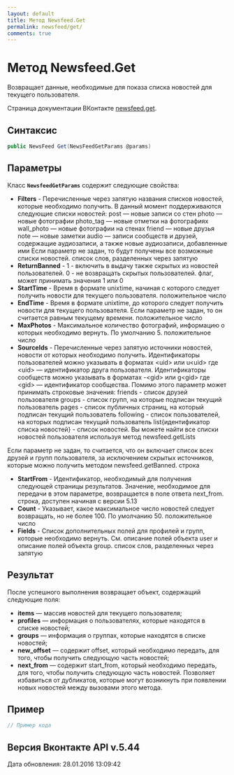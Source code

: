 ```yaml
---
layout: default
title: Метод Newsfeed.Get
permalink: newsfeed/get/
comments: true
---
```

# Метод Newsfeed.Get
Возвращает данные, необходимые для показа списка новостей для текущего пользователя.

Страница документации ВКонтакте [newsfeed.get](https://vk.com/dev/newsfeed.get).
## Синтаксис
``` csharp
public NewsFeed Get(NewsFeedGetParams @params)
```

## Параметры
Класс **`NewsfeedGetParams`** содержит следующие свойства:

+ **Filters** - Перечисленные через запятую названия списков новостей, которые необходимо получить. В данный момент поддерживаются следующие списки новостей:
post — новые записи со стен
photo — новые фотографии
photo_tag — новые отметки на фотографиях
wall_photo — новые фотографии на стенах
friend — новые друзья
note — новые заметки
audio — записи сообществ и друзей, содержащие аудиозаписи, а также новые аудиозаписи, добавленные ими
Если параметр не задан, то будут получены все возможные списки новостей. список слов, разделенных через запятую
+ **ReturnBanned** - 1 - включить в выдачу также скрытых из новостей пользователей. 0 - не возвращать скрытых пользователей. флаг, может принимать значения 1 или 0
+ **StartTime** - Время в формате unixtime, начиная с которого следует получить новости для текущего пользователя. положительное число
+ **EndTime** - Время в формате unixtime, до которого следует получить новости для текущего пользователя. Если параметр не задан, то он считается равным текущему времени. положительное число
+ **MaxPhotos** - Максимальное количество фотографий, информацию о которых необходимо вернуть. По умолчанию 5. положительное число
+ **SourceIds** - Перечисленные через запятую иcточники новостей, новости от которых необходимо получить.
Идентификаторы пользователей можно указывать в форматах
&lt;uid&gt; или u&lt;uid&gt;
где &lt;uid&gt; — идентификатор друга пользователя.
Идентификаторы сообществ можно указывать в форматах
-&lt;gid&gt; или g&lt;gid&gt;
где &lt;gid&gt; — идентификатор сообщества. 
Помимо этого параметр может принимать строковые значения: 
friends - список друзей пользователя 
groups - список групп, на которые подписан текущий пользователь 
pages - список публичных страниц, на который подписан тeкущий пользователь 
following - список пользователей, на которых подписан текущий пользователь 
list{идентификатор списка новостей} - список новостей. Вы можете найти все списки новостей пользователя используя метод newsfeed.getLists 

Если параметр не задан, то считается, что он включает список всех друзей и групп пользователя, за исключением скрытых источников, которые можно получить методом newsfeed.getBanned. строка
+ **StartFrom** - Идентификатор, необходимый для получения следующей страницы результатов. Значение, необходимое для передачи в этом параметре, возвращается в поле ответа next_from. строка, доступен начиная с версии 5.13
+ **Count** - Указывает, какое максимальное число новостей следует возвращать, но не более 100. По умолчанию 50. положительное число
+ **Fields** - Список дополнительных полей для профилей и  групп, которые необходимо вернуть. См. описание полей объекта user и описание полей объекта group. список слов, разделенных через запятую

## Результат
После успешного выполнения возвращает объект, содержащий следующие поля: 

+ **items** — массив новостей для текущего пользователя; 
+ **profiles** — информация о пользователях, которые находятся в списке новостей; 
+ **groups** — информация о группах, которые находятся в списке новостей; 
+ **new_offset** — содержит offset, который необходимо передать, для того, чтобы получить следующую часть новостей; 
+ **next_from** — содержит start_from, который необходимо передать, для того, чтобы получить следующую часть новостей. Позволяет избавиться от дубликатов, которые могут возникнуть при появлении новых новостей между вызовами этого метода. 

## Пример
``` csharp
// Пример кода
```

## Версия Вконтакте API v.5.44
Дата обновления: 28.01.2016 13:09:42
